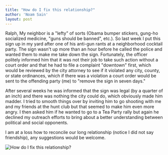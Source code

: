 ```yaml
---
title: "How do I fix this relationship?"
author: 'Noam Sain'
layout: post
---
```


Ralph, My neighbor is a "lefty" of sorts (Obama bumper stickers, gung-ho socialized medicine, "guns should be banned", etc.). So last week I put this sign up in my yard after one of his anti-gun rants at a neighborhood cocktail party. The sign wasn't up more than an hour before he called the police and wanted them to make me take down the sign. Fortunately, the officer politely informed him that it was not their job to take such action without a court order and that he had to file a complaint "downtown" first, which would be reviewed by the city attorney to see if it violated any city, county, or state ordinances, which if there was a violation a court order would be sent to the offending party (me) to "remove the sign in seven days."

After several weeks he was informed that the sign was legal (by a quarter of an inch) and there was nothing the city could do, which obviously made him madder. I tried to smooth things over by inviting him to go shooting with me and my friends at the hunt club but that seemed to make him even more angry. I then asked him if he wanted to go to a Tea Party rally but again he declined my outreach efforts to bring about a better understanding between political and social opponents.

I am at a loss how to reconcile our long relationship (notice I did not say friendship), any suggestions would be welcome.

![How do I fix this relationship?](https://3.bp.blogspot.com/_8aN4krk1nsk/TU1o2iPNjOI/AAAAAAAAAiU/AqOWdR5kprg/s1600/Sign%2Bfor%2BRalph.jpg "How do I fix this relationship?")
